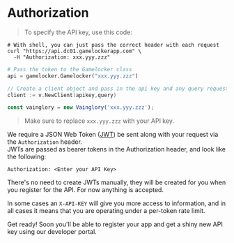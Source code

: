 # Authorization

> To specify the API key, use this code:

```shell
# With shell, you can just pass the correct header with each request
curl "https://api.dc01.gamelockerapp.com" \
  -H "Authorization: xxx.yyy.zzz"
```
```python
# Pass the token to the Gamelocker class
api = gamelocker.Gamelocker("xxx.yyy.zzz")
```

```go
// Create a client object and pass in the api key and any query requests
client := v.NewClient(apikey,query)
```

```javascript
const vainglory = new Vainglory('xxx.yyy.zzz');
```

> Make sure to replace `xxx.yyy.zzz` with your API key.

We require a JSON Web Token ([JWT](https://jwt.io/)) be sent along with your request via the `Authorization` header.  
JWTs are passed as bearer tokens in the Authorization header, and look like the following:

`Authorization: <Enter your API Key>`


There's no need to create JWTs manually, they will be created for you when you register for the API.
For now anything is accepted.

In some cases an `X-API-KEY` will give you more access to information, and in all
 cases it means that you are operating under a per-token rate limit.

<aside class="notice">
Get ready!  Soon you'll be able to register your app and get a shiny new API key using our developer portal.
</aside>
